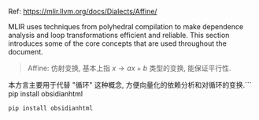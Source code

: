 Ref: <https://mlir.llvm.org/docs/Dialects/Affine/>

MLIR uses techniques from polyhedral compilation to make dependence analysis and loop transformations efficient and reliable. This section introduces some of the core concepts that are used throughout the document.

 > 
 > Affine: 仿射变换, 基本上指 $x \rightarrow a x + b$ 类型的变换, 能保证平行性.

本方言主要用于代替 "循环" 这种概念, 方便向量化的依赖分析和对循环的变换.\```
pip install obsidianhtml

````
pip install obsidianhtml
```````
